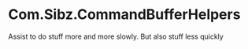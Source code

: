 # Com.Sibz.CommandBufferHelpers

Assist to do stuff more and more slowly. But also stuff less quickly
